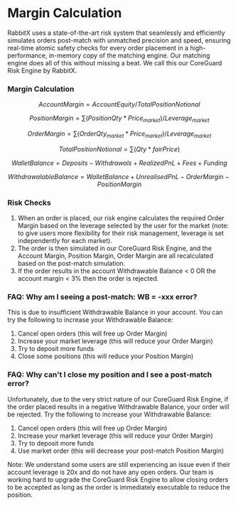 # Margin Calculation

RabbitX uses a state-of-the-art risk system that seamlessly and efficiently simulates orders post-match with unmatched precision and speed, ensuring real-time atomic safety checks for every order placement in a high-performance, in-memory copy of the matching engine. Our matching engine does all of this without missing a beat. We call this our CoreGuard Risk Engine by RabbitX.&#x20;

### Margin Calculation

$$
AccountMargin=AccountEquity/TotalPositionNotional
$$

$$
PositionMargin=\sum(PositionQty*Price_{market})/Leverage_{market}
$$

$$
OrderMargin=\sum(OrderQty_{market}*Price_{market})/Leverage_{market}
$$ 

$$
TotalPositionNotional=\sum (Qty*fairPrice)
$$

$$
WalletBalance = Deposits - Withdrawals + RealizedPnL + Fees + Funding
$$

$$
Withdrawalable Balance = Wallet Balance + Unrealised PnL - Order Margin - Position Margin
$$

### Risk Checks
1. When an order is placed, our risk engine calculates the required Order Margin based on the leverage selected by the user for the market (note: to give users more flexibility for their risk management, leverage is set independently for each market). 
2. The order is then simulated in our CoreGuard Risk Engine, and the Account Margin, Position Margin, Order Margin are all recalculated based on the post-match simulation.
3. If the order results in the account Withdrawable Balance < 0 OR the account margin < 3% then the order is rejected. 

### FAQ: Why am I seeing a post-match: WB = -xxx error?
This is due to insufficient Withdrawable Balance in your account. You can try the following to increase your Withdrawable Balance:
1. Cancel open orders (this will free up Order Margin)
2. Increase your market leverage  (this will reduce your Order Margin)
3. Try to deposit more funds
4. Close some positions (this will reduce your Position Margin)

### FAQ: Why can't I close my position and I see a post-match error?
Unfortunately, due to the very strict nature of our CoreGuard Risk Engine, if the order placed results in a negative Withdrawable Balance, your order will be rejected. Try the following to increase your Withdrawable Balance:

1. Cancel open orders (this will free up Order Margin)
2. Increase your market leverage  (this will reduce your Order Margin)
3. Try to deposit more funds
4. Use market order (this will decrease your post-match Position Margin)

Note: We understand some users are still experiencing an issue even if their account leverage is 20x and do not have any open orders. Our team is working hard to upgrade the CoreGuard Risk Engine to allow closing orders to be accepted as long as the order is immediately executable to reduce the position.
